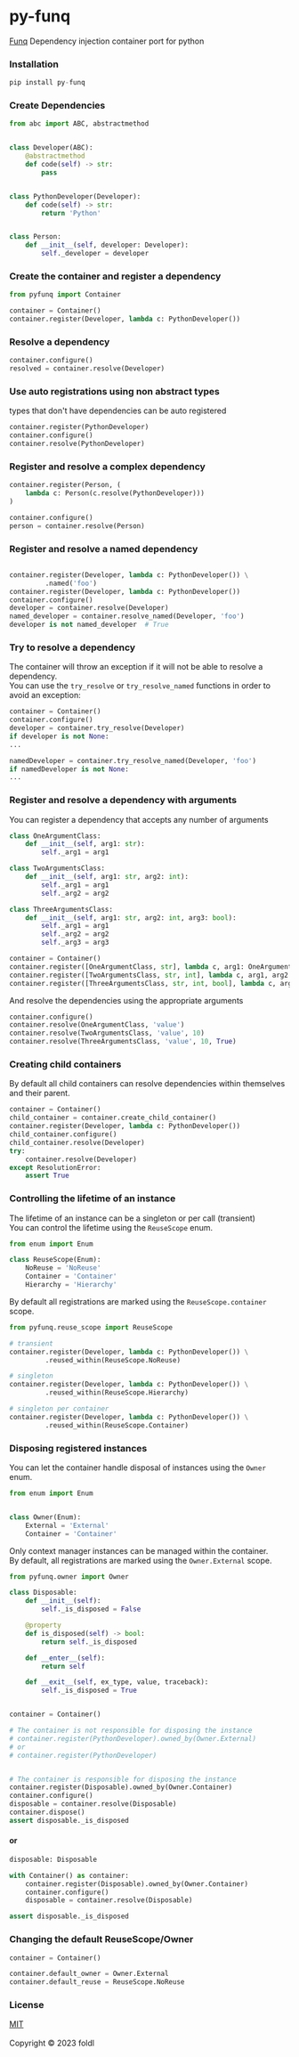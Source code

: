 # py-funq
<a href="https://github.com/jlyonsmith/Funq/" target="_blank">Funq</a> Dependency injection container port for python

### Installation

```python
pip install py-funq

```
### Create Dependencies
```python
from abc import ABC, abstractmethod


class Developer(ABC):
    @abstractmethod
    def code(self) -> str:
        pass


class PythonDeveloper(Developer):
    def code(self) -> str:
        return 'Python'


class Person:
    def __init__(self, developer: Developer):
        self._developer = developer


```
### Create the container and register a dependency
```python
from pyfunq import Container

container = Container()
container.register(Developer, lambda c: PythonDeveloper())
```

### Resolve a dependency
```python
container.configure()
resolved = container.resolve(Developer)
```

### Use auto registrations using non abstract types

types that don't have dependencies can be auto registered
```python
container.register(PythonDeveloper)
container.configure()
container.resolve(PythonDeveloper)
```

### Register and resolve a complex dependency
```python
container.register(Person, (
    lambda c: Person(c.resolve(PythonDeveloper)))
)

container.configure()
person = container.resolve(Person)
```

### Register and resolve a named dependency
```python

container.register(Developer, lambda c: PythonDeveloper()) \
         .named('foo')
container.register(Developer, lambda c: PythonDeveloper())
container.configure()
developer = container.resolve(Developer)
named_developer = container.resolve_named(Developer, 'foo')
developer is not named_developer  # True
```

### Try to resolve a dependency
The container will throw an exception if it will not be able to resolve a dependency.<br/>
You can use the ```try_resolve``` or ```try_resolve_named``` functions in order to avoid an exception:
```python
container = Container()
container.configure()
developer = container.try_resolve(Developer)
if developer is not None:
...

namedDeveloper = container.try_resolve_named(Developer, 'foo')
if namedDeveloper is not None:
...

```
### Register and resolve a dependency with arguments
You can register a dependency that accepts any number of arguments
```python
class OneArgumentClass:
    def __init__(self, arg1: str):
        self._arg1 = arg1

class TwoArgumentsClass:
    def __init__(self, arg1: str, arg2: int):
        self._arg1 = arg1
        self._arg2 = arg2

class ThreeArgumentsClass:
    def __init__(self, arg1: str, arg2: int, arg3: bool):
        self._arg1 = arg1
        self._arg2 = arg2
        self._arg3 = arg3

container = Container()
container.register([OneArgumentClass, str], lambda c, arg1: OneArgumentClass(arg1))
container.register([TwoArgumentsClass, str, int], lambda c, arg1, arg2: TwoArgumentsClass(arg1, arg2))
container.register([ThreeArgumentsClass, str, int, bool], lambda c, arg1, arg2, arg3: ThreeArgumentsClass(arg1, arg2, arg3))
```

And resolve the dependencies using the appropriate arguments
```python
container.configure()
container.resolve(OneArgumentClass, 'value')
container.resolve(TwoArgumentsClass, 'value', 10)
container.resolve(ThreeArgumentsClass, 'value', 10, True)
```

### Creating child containers
By default all child containers can resolve dependencies within themselves and their parent.

```python
container = Container()
child_container = container.create_child_container()
container.register(Developer, lambda c: PythonDeveloper())
child_container.configure()
child_container.resolve(Developer)
try:
    container.resolve(Developer)
except ResolutionError:
    assert True
```

### Controlling the lifetime of an instance
The lifetime of an instance can be a singleton or per call (transient) <br/>
You can control the lifetime using the ```ReuseScope``` enum.<br/> 

```python
from enum import Enum

class ReuseScope(Enum):
    NoReuse = 'NoReuse'
    Container = 'Container'
    Hierarchy = 'Hierarchy'

```
By default all registrations are marked using  the ```ReuseScope.container``` scope.

```python
from pyfunq.reuse_scope import ReuseScope

# transient
container.register(Developer, lambda c: PythonDeveloper()) \
         .reused_within(ReuseScope.NoReuse) 

# singleton 
container.register(Developer, lambda c: PythonDeveloper()) \
         .reused_within(ReuseScope.Hierarchy) 

# singleton per container
container.register(Developer, lambda c: PythonDeveloper()) \
         .reused_within(ReuseScope.Container) 
```

### Disposing registered instances
You can let the container handle disposal of instances using the ```Owner``` enum.<br/>

```python
from enum import Enum


class Owner(Enum):
    External = 'External'
    Container = 'Container'

```
Only context manager instances can be managed within the container. <br/>
By default, all registrations are marked using  the ```Owner.External``` scope.

```python
from pyfunq.owner import Owner

class Disposable:
    def __init__(self):
        self._is_disposed = False

    @property
    def is_disposed(self) -> bool:
        return self._is_disposed

    def __enter__(self):
        return self

    def __exit__(self, ex_type, value, traceback):
        self._is_disposed = True


container = Container()

# The container is not responsible for disposing the instance 
# container.register(PythonDeveloper).owned_by(Owner.External)
# or
# container.register(PythonDeveloper)


# The container is responsible for disposing the instance
container.register(Disposable).owned_by(Owner.Container)
container.configure()
disposable = container.resolve(Disposable)
container.dispose()
assert disposable._is_disposed
```

#### or

```python
disposable: Disposable

with Container() as container:
    container.register(Disposable).owned_by(Owner.Container)
    container.configure()
    disposable = container.resolve(Disposable)

assert disposable._is_disposed
```

### Changing the default ReuseScope/Owner

```python
container = Container()

container.default_owner = Owner.External
container.default_reuse = ReuseScope.NoReuse
```

### License

[MIT](https://github.com/sagifogel/py-funq/blob/master/LICENSE)
<br/>
<br/>
Copyright © 2023 foldl
